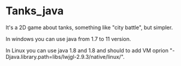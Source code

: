 # Tanks_java
It's a 2D game about tanks, something like "city battle", but simpler.

In windows you can use java from 1.7 to 11 version.

In Linux you can use java 1.8 and 1.8 and should to add VM oprion "-Djava.library.path=libs/lwjgl-2.9.3/native/linux/".
